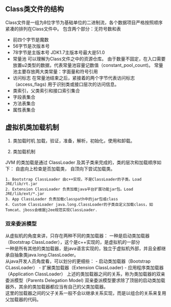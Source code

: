 ## Class类文件的结构
Class文件是一组为8位字节为基础单位的二进制流，各个数据项目严格按照顺序紧凑的排列在Class文件中。
包含两个部分：无符号数和表
- 前四个字节是魔数
- 56字节是次版本号
- 78字节是主版本号
JDK1.7主版本号最大是51.0
- 常量池
可以理解为Class文件之中的资源仓库。
由于数量不固定，在入口需要放置u2类型的数据，代表常量池容量记数值（constant_pool_count)。
常量池主要存放两大类常量：字面量和符号引用
- 访问标志
在常量池结束之后，紧接着的两个字节代表访问标志（access_flags)
用于识别类或接口层次的访问信息。  
- 类索引，父类索引和接口索引集合
- 字段表集合
- 方法表集合
- 属性表集合
## 虚拟机类加载机制
1. 类加载时机
  加载，验证，准备，解析，初始化，使用和卸载。

2. 类加载机制

  JVM 的类加载是通过 ClassLoader 及其子类来完成的，类的层次和加载顺序如下：
  自底向上检查是否加载类， 自顶向下尝试加载类。

    1. Bootstrap ClassLoader 由c++实现，不是ClassLoader的子类。Load JRE/lib/rt.jar
    2. Extension ClassLoader 负责加载java平台扩展功能jar包。Load JRE/lib/ext/*.jar
    3. App ClassLoader 负责加载classpath中的jar包或class
    4. Custom ClassLoader java.long.ClassLoader的子类自定义加载class，如Tomcat、jboss会根据j2ee规范实现ClassLoader.
### 双亲委派模型
从虚拟机的角度来讲，只存在两种不同的类加载器：
一种是启动类加载器（Bootstrap ClassLoader），这个是c++实现的，是虚拟机的一部分  
一种是所有其他的类加载器，是java语言实现的，独立于虚拟机外部，并且全都继承自抽象类java.long.ClassLoader。   
从java开发人员角度看，可以划分的更细些：
    - 启动类加载器（Bootstrap CLassLoader）
    - 扩展类加载器（Extension ClassLoader)
    - 应用程序类加载器（Application ClassLoader）
上述的类加载器之间的关系，称为类加载器的双亲委派模型（Parents Delegation Model)
双亲委派模型要求除了顶层的启动类加载器外，其余的类加载器都应当有自己的父类加载器。  
这里的加载器之间的父子关系一般不会以继承关系实现，而是以组合的关系来复用父加载器的代码。


























